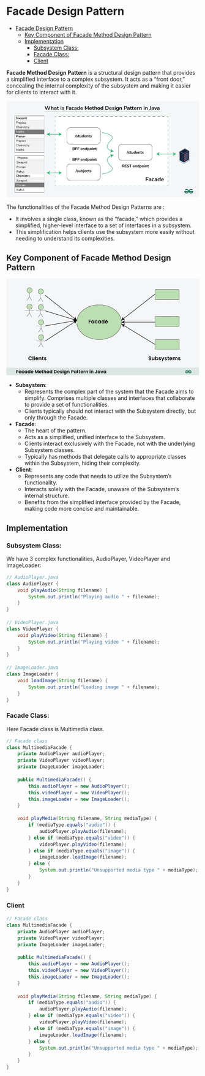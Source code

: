 # Facade Design Pattern

-   [Facade Design Pattern](#facade-design-pattern)
    -   [Key Component of Facade Method Design Pattern](#key-component-of-facade-method-design-pattern)
    -   [Implementation](#implementation)
        -   [Subsystem Class:](#subsystem-class)
        -   [Facade Class:](#facade-class)
        -   [Client](#client)

**Facade Method Design Pattern** is a structural design pattern that provides a simplified interface to a complex subsystem. It acts as a “front door,” concealing the internal complexity of the subsystem and making it easier for clients to interact with it.

![](images/pattern.png)

The functionalities of the Facade Method Design Patterns are :

-   It involves a single class, known as the “facade,” which provides a simplified, higher-level interface to a set of interfaces in a subsystem.
-   This simplification helps clients use the subsystem more easily without needing to understand its complexities.

## Key Component of Facade Method Design Pattern

![](images/key_component.png)

-   **Subsystem**:
    -   Represents the complex part of the system that the Facade aims to simplify.
        Comprises multiple classes and interfaces that collaborate to provide a set of functionalities.
    -   Clients typically should not interact with the Subsystem directly, but only through the Facade.
-   **Facade**:
    -   The heart of the pattern.
    -   Acts as a simplified, unified interface to the Subsystem.
    -   Clients interact exclusively with the Facade, not with the underlying Subsystem classes.
    -   Typically has methods that delegate calls to appropriate classes within the Subsystem, hiding their complexity.
-   **Client**:
    -   Represents any code that needs to utilize the Subsystem’s functionality.
    -   Interacts solely with the Facade, unaware of the Subsystem’s internal structure.
    -   Benefits from the simplified interface provided by the Facade, making code more concise and maintainable.

## Implementation

### Subsystem Class:

We have 3 complex functionalities, AudioPlayer, VideoPlayer and ImageLoader:

```java
// AudioPlayer.java
class AudioPlayer {
    void playAudio(String filename) {
        System.out.println("Playing audio " + filename);
    }
}

// VideoPlayer.java
class VideoPlayer {
    void playVideo(String filename) {
        System.out.println("Playing video " + filename);
    }
}

// ImageLoader.java
class ImageLoader {
    void loadImage(String filename) {
        System.out.println("Loading image " + filename);
    }
}
```

### Facade Class:

Here Facade class is Multimedia class.

```java
// Facade class
class MultimediaFacade {
    private AudioPlayer audioPlayer;
    private VideoPlayer videoPlayer;
    private ImageLoader imageLoader;

    public MultimediaFacade() {
        this.audioPlayer = new AudioPlayer();
        this.videoPlayer = new VideoPlayer();
        this.imageLoader = new ImageLoader();
    }

    void playMedia(String filename, String mediaType) {
        if (mediaType.equals("audio")) {
            audioPlayer.playAudio(filename);
        } else if (mediaType.equals("video")) {
            videoPlayer.playVideo(filename);
        } else if (mediaType.equals("image")) {
            imageLoader.loadImage(filename);
        } else {
            System.out.println("Unsupported media type " + mediaType);
        }
    }
}
```

### Client

```java
// Facade class
class MultimediaFacade {
    private AudioPlayer audioPlayer;
    private VideoPlayer videoPlayer;
    private ImageLoader imageLoader;

    public MultimediaFacade() {
        this.audioPlayer = new AudioPlayer();
        this.videoPlayer = new VideoPlayer();
        this.imageLoader = new ImageLoader();
    }

    void playMedia(String filename, String mediaType) {
        if (mediaType.equals("audio")) {
            audioPlayer.playAudio(filename);
        } else if (mediaType.equals("video")) {
            videoPlayer.playVideo(filename);
        } else if (mediaType.equals("image")) {
            imageLoader.loadImage(filename);
        } else {
            System.out.println("Unsupported media type " + mediaType);
        }
    }
}
```
